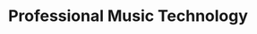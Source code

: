 ---
title: "Professional Music Technology"
url: /cardiff/professional-music-technology/
shop: musical instrument
---